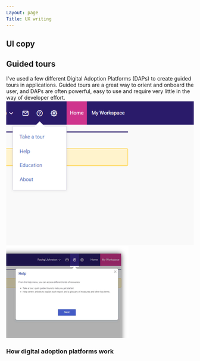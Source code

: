 ```yaml
---
Layout: page
Title: UX writing
---
```

## UI copy 
## Guided tours
I've used a few different Digital Adoption Platforms (DAPs) to create guided tours in applications. 
Guided tours are a great way to orient and onboard the user, and DAPs are often powerful, easy to use and require very little in the way of developer effort. 
![Example of the start of a guided tour](assets/img/TakeaTourMenu2.png)
![Example of the start of a guided tour](assets/img/NewiredHelpMenu.png)
### How digital adoption platforms work 

